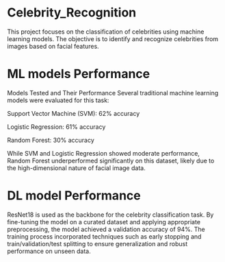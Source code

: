 # Celebrity_Recognition

This project focuses on the classification of celebrities using machine learning models. The objective is to identify and recognize celebrities from images based on facial features.

# ML models Performance

Models Tested and Their Performance
Several traditional machine learning models were evaluated for this task:

Support Vector Machine (SVM): 62% accuracy

Logistic Regression: 61% accuracy

Random Forest: 30% accuracy

While SVM and Logistic Regression showed moderate performance, Random Forest underperformed significantly on this dataset, likely due to the high-dimensional nature of facial image data.

# DL model Performance

ResNet18 is used as the backbone for the celebrity classification task. By fine-tuning the model on a curated dataset and applying appropriate preprocessing, the model achieved a validation accuracy of 94%. The training process incorporated techniques such as early stopping and train/validation/test splitting to ensure generalization and robust performance on unseen data.

